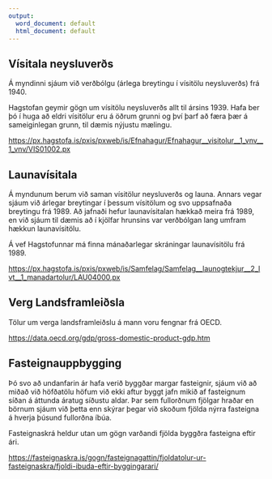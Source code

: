 ```yaml
---
output:
  word_document: default
  html_document: default
---
```


## Vísitala neysluverðs

Á myndinni sjáum við verðbólgu (árlega breytingu í vísitölu neysluverðs) frá 1940. 

Hagstofan geymir gögn um vísitölu neysluverðs allt til ársins 1939. Hafa ber þó í huga að eldri vísitölur eru á öðrum grunni og því þarf að færa þær á sameiginlegan grunn, til dæmis nýjustu mælingu.

https://px.hagstofa.is/pxis/pxweb/is/Efnahagur/Efnahagur__visitolur__1_vnv__1_vnv/VIS01002.px

## Launavísitala

Á myndunum berum við saman vísitölur neysluverðs og launa. Annars vegar sjáum við árlegar breytingar í þessum vísitölum og svo uppsafnaða breytingu frá 1989. Að jafnaði hefur launavísitalan hækkað meira frá 1989, en við sjáum til dæmis að í kjölfar hrunsins var verðbólgan lang umfram hækkun launavísitölu.

Á vef Hagstofunnar má finna mánaðarlegar skráningar launavísitölu frá 1989.

https://px.hagstofa.is/pxis/pxweb/is/Samfelag/Samfelag__launogtekjur__2_lvt__1_manadartolur/LAU04000.px

## Verg Landsframleiðsla

Tölur um verga landsframleiðslu á mann voru fengnar frá OECD.

https://data.oecd.org/gdp/gross-domestic-product-gdp.htm

## Fasteignauppbygging

Þó svo að undanfarin ár hafa verið byggðar margar fasteignir, sjáum við að miðað við höfðatölu höfum við ekki aftur byggt jafn mikið af fasteignum síðan á áttunda áratug síðustu aldar. Þar sem fullorðnum fjölgar hraðar en börnum sjáum við þetta enn skýrar þegar við skoðum fjölda nýrra fasteigna á hverja þúsund fullorðna íbúa.

Fasteignaskrá heldur utan um gögn varðandi fjölda byggðra fasteigna eftir ári.

https://fasteignaskra.is/gogn/fasteignagattin/fjoldatolur-ur-fasteignaskra/fjoldi-ibuda-eftir-byggingarari/
